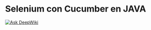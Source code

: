 # Selenium con Cucumber en JAVA

[![Ask DeepWiki](https://deepwiki.com/badge.svg)](https://deepwiki.com/qa-gvazquez/Selenium-Java-Cucumber-BDD)
